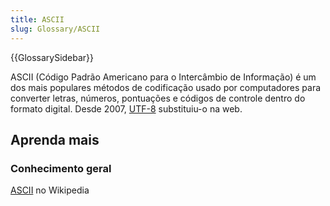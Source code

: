 ```yaml
---
title: ASCII
slug: Glossary/ASCII
---
```


{{GlossarySidebar}}

ASCII (Código Padrão Americano para o Intercâmbio de Informação) é um dos mais populares métodos de codificação usado por computadores para converter letras, números, pontuações e códigos de controle dentro do formato digital. Desde 2007, [UTF-8](/pt-BR/docs/Glossario/UTF-8) substituiu-o na web.

## Aprenda mais

### Conhecimento geral

[ASCII](https://pt.wikipedia.org/wiki/ASCII) no Wikipedia
